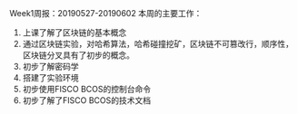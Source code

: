 Week1周报：20190527-20190602
本周的主要工作：
1. 上课了解了区块链的基本概念
2. 通过区块链实验，对哈希算法，哈希碰撞挖矿，区块链不可篡改行，顺序性，区块链分叉具有了初步的概念。
3. 初步了解密码学
4. 搭建了实验环境
5. 初步使用FISCO BCOS的控制台命令
6. 初步了解了FISCO BCOS的技术文档
